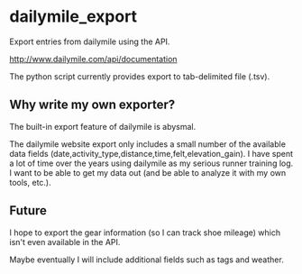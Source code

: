dailymile_export
================

Export entries from dailymile using the API.

http://www.dailymile.com/api/documentation


The python script currently provides export to tab-delimited file (.tsv).


## Why write my own exporter?  

The built-in export feature of dailymile is abysmal.

The dailymile website export only includes a small number of the available data fields 
(date,activity_type,distance,time,felt,elevation_gain). I have spent a lot of time over
the years using dailymile as my serious runner training log. I want to be able to get
my data out (and be able to analyze it with my own tools, etc.).

## Future

I hope to export the gear information (so I can track shoe mileage) which isn't even available in the API.

Maybe eventually I will include additional fields such as tags and weather.
